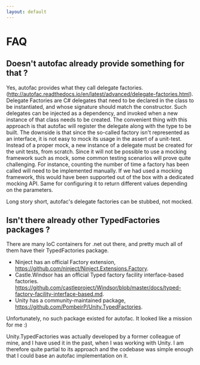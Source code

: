 ```yaml
---
layout: default
---
```

# FAQ

## Doesn't autofac already provide something for that ?
Yes, autofac provides what they call delegate factories. (http://autofac.readthedocs.io/en/latest/advanced/delegate-factories.html). Delegate Factories are C# delegates that need to be declared in the class to be instantiated, and whose signature should match the constructor. Such delegates can be injected as a dependency, and invoked when a new instance of that class needs to be created. The convenient thing with this approach is that autofac will register the delegate along with the type to be built. The downside is that since the so-called factory isn't represented as an interface, it is not easy to mock its usage in the assert of a unit-test. Instead of a proper mock, a new instance of a delegate must be created for the unit tests, from scratch. Since it will not be possible to use a mocking framework such as mock, some common testing scenarios will prove quite challenging. For instance, counting the number of time a factory has been called will need to be implemented manually. If we had used a mocking framework, this would have been supported out of the box with a dedicated mocking API. Same for configuring it to return different values depending on the parameters.

Long story short, autofac's delegate factories can be stubbed, not mocked.

## Isn't there already other TypedFactories packages ?
There are many IoC containers for .net out there, and pretty much all of them have their TypedFactories package.
- Ninject has an official Factory extension, https://github.com/ninject/Ninject.Extensions.Factory.
- Castle.Windsor has an official Typed factory facility interface-based factories. https://github.com/castleproject/Windsor/blob/master/docs/typed-factory-facility-interface-based.md. 
- Unity has a community-maintained package, https://github.com/PombeirP/Unity.TypedFactories. 
	
Unfortunately, no such package existed for autofac. It looked like a mission for me :)

Unity.TypedFactories was actually developed by a former colleague of mine, and I have used it in the past, when I was working with Unity. I am therefore quite partial to its approach and the codebase was simple enough that I could base an autofac implementation on it.
